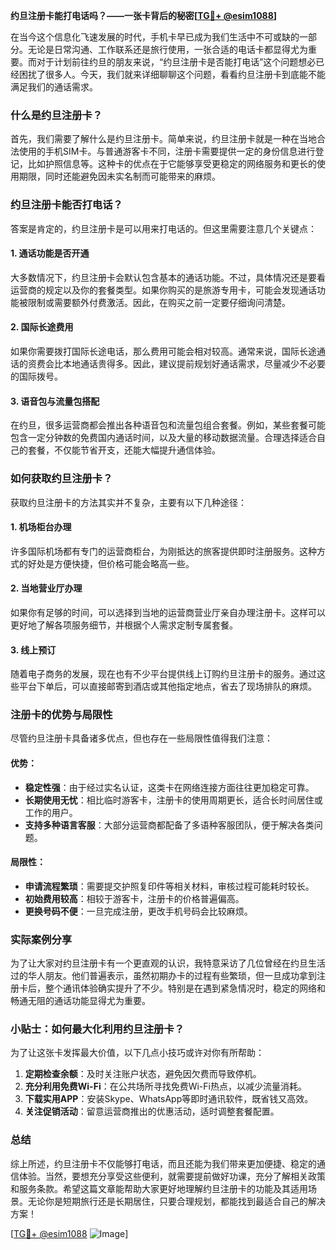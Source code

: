 **约旦注册卡能打电话吗？——一张卡背后的秘密[[TG💪+ @esim1088](https://t.me/s/esim1088)]**

在当今这个信息化飞速发展的时代，手机卡早已成为我们生活中不可或缺的一部分。无论是日常沟通、工作联系还是旅行使用，一张合适的电话卡都显得尤为重要。而对于计划前往约旦的朋友来说，“约旦注册卡是否能打电话”这个问题想必已经困扰了很多人。今天，我们就来详细聊聊这个问题，看看约旦注册卡到底能不能满足我们的通话需求。

### 什么是约旦注册卡？

首先，我们需要了解什么是约旦注册卡。简单来说，约旦注册卡就是一种在当地合法使用的手机SIM卡。与普通游客卡不同，注册卡需要提供一定的身份信息进行登记，比如护照信息等。这种卡的优点在于它能够享受更稳定的网络服务和更长的使用期限，同时还能避免因未实名制而可能带来的麻烦。

### 约旦注册卡能否打电话？

答案是肯定的，约旦注册卡是可以用来打电话的。但这里需要注意几个关键点：

#### 1. **通话功能是否开通**
   大多数情况下，约旦注册卡会默认包含基本的通话功能。不过，具体情况还是要看运营商的规定以及你的套餐类型。如果你购买的是旅游专用卡，可能会发现通话功能被限制或需要额外付费激活。因此，在购买之前一定要仔细询问清楚。

#### 2. **国际长途费用**
   如果你需要拨打国际长途电话，那么费用可能会相对较高。通常来说，国际长途通话的资费会比本地通话贵得多。因此，建议提前规划好通话需求，尽量减少不必要的国际拨号。

#### 3. **语音包与流量包搭配**
   在约旦，很多运营商都会推出各种语音包和流量包组合套餐。例如，某些套餐可能包含一定分钟数的免费国内通话时间，以及大量的移动数据流量。合理选择适合自己的套餐，不仅能节省开支，还能大幅提升通信体验。

### 如何获取约旦注册卡？

获取约旦注册卡的方法其实并不复杂，主要有以下几种途径：

#### 1. **机场柜台办理**
   许多国际机场都有专门的运营商柜台，为刚抵达的旅客提供即时注册服务。这种方式的好处是方便快捷，但价格可能会略高一些。

#### 2. **当地营业厅办理**
   如果你有足够的时间，可以选择到当地的运营商营业厅亲自办理注册卡。这样可以更好地了解各项服务细节，并根据个人需求定制专属套餐。

#### 3. **线上预订**
   随着电子商务的发展，现在也有不少平台提供线上订购约旦注册卡的服务。通过这些平台下单后，可以直接邮寄到酒店或其他指定地点，省去了现场排队的麻烦。

### 注册卡的优势与局限性

尽管约旦注册卡具备诸多优点，但也存在一些局限性值得我们注意：

#### 优势：
- **稳定性强**：由于经过实名认证，这类卡在网络连接方面往往更加稳定可靠。
- **长期使用无忧**：相比临时游客卡，注册卡的使用周期更长，适合长时间居住或工作的用户。
- **支持多种语言客服**：大部分运营商都配备了多语种客服团队，便于解决各类问题。

#### 局限性：
- **申请流程繁琐**：需要提交护照复印件等相关材料，审核过程可能耗时较长。
- **初始费用较高**：相较于游客卡，注册卡的价格普遍偏高。
- **更换号码不便**：一旦完成注册，更改手机号码会比较麻烦。

### 实际案例分享

为了让大家对约旦注册卡有一个更直观的认识，我特意采访了几位曾经在约旦生活过的华人朋友。他们普遍表示，虽然初期办卡的过程有些繁琐，但一旦成功拿到注册卡后，整个通讯体验确实提升了不少。特别是在遇到紧急情况时，稳定的网络和畅通无阻的通话功能显得尤为重要。

### 小贴士：如何最大化利用约旦注册卡？

为了让这张卡发挥最大价值，以下几点小技巧或许对你有所帮助：

1. **定期检查余额**：及时关注账户状态，避免因欠费而导致停机。
2. **充分利用免费Wi-Fi**：在公共场所寻找免费Wi-Fi热点，以减少流量消耗。
3. **下载实用APP**：安装Skype、WhatsApp等即时通讯软件，既省钱又高效。
4. **关注促销活动**：留意运营商推出的优惠活动，适时调整套餐配置。

### 总结

综上所述，约旦注册卡不仅能够打电话，而且还能为我们带来更加便捷、稳定的通信体验。当然，要想充分享受这些便利，就需要提前做好功课，充分了解相关政策和服务条款。希望这篇文章能帮助大家更好地理解约旦注册卡的功能及其适用场景。无论你是短期旅行还是长期居住，只要合理规划，都能找到最适合自己的解决方案！

[[TG💪+ @esim1088](https://t.me/s/esim1088) ![Image](https://i.postimg.cc/4NQfJmqS/Snipaste-2025-05-13-00-14-12.png)]